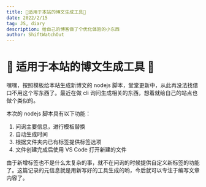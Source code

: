 ```yaml
---
title: 🎉适用于本站的博文生成工具🎉
date: 2022/2/15
tag: JS, diary
description: 给自己的博客做了个优化体验的小东西
author: ShiftWatchOut
---
```


# 🎉 适用于本站的博文生成工具 🎉

嘿嘿，按照模板给本站生成新博文的 nodejs 脚本，堂堂更新中，从此再没法找借口不用这个写东西了。最近在做 cli 询问生成相关的东西，想着就给自己的站点也做个类似的。

本次的 nodejs 脚本具有以下功能：

1. 问询主要信息，进行模板替换
2. 自动生成时间
3. 根据文件夹内已有标签提供标签选项
4. 文件创建完成后使用 VS Code 打开新建的文件

由于新增标签也不是什么太复杂的事，就不在问询的时候提供自定义新标签的功能了。这篇记录的元信息就是用新写好的工具生成的哟，今后就可以专注于编写文章内容了。
